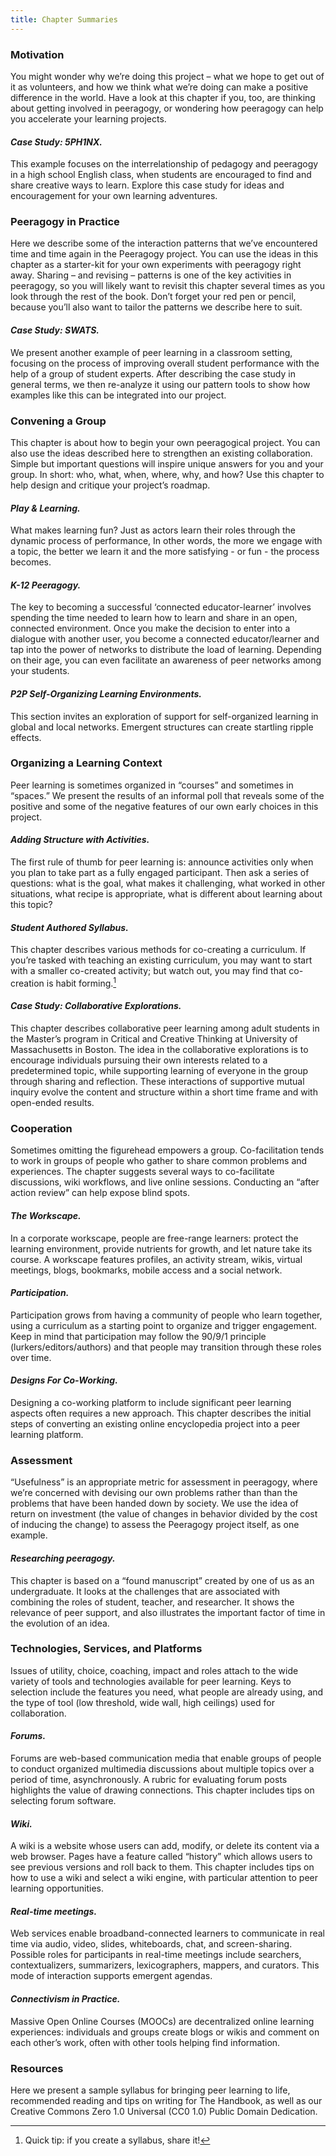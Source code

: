 ```yaml
---
title: Chapter Summaries
---
```

### Motivation

You might wonder why we’re doing this project – what we hope to get out
of it as volunteers, and how we think what we’re doing can make a
positive difference in the world. Have a look at this chapter if you,
too, are thinking about getting involved in peeragogy, or wondering how
peeragogy can help you accelerate your learning projects.

#### *Case Study: 5PH1NX.*

This example focuses on the interrelationship of pedagogy and peeragogy
in a high school English class, when students are encouraged to find and
share creative ways to learn. Explore this case study for ideas and
encouragement for your own learning adventures.

### Peeragogy in Practice

Here we describe some of the interaction patterns that we’ve encountered
time and time again in the Peeragogy project. You can use the ideas in
this chapter as a starter-kit for your own experiments with peeragogy
right away. Sharing – and revising – patterns is one of the key
activities in peeragogy, so you will likely want to revisit this chapter
several times as you look through the rest of the book. Don’t forget
your red pen or pencil, because you’ll also want to tailor the patterns
we describe here to suit.

#### *Case Study: SWATS.*

We present another example of peer learning in a classroom setting,
focusing on the process of improving overall student performance with
the help of a group of student experts. After describing the case study
in general terms, we then re-analyze it using our pattern tools to show
how examples like this can be integrated into our project.

### Convening a Group

This chapter is about how to begin your own peeragogical project. You
can also use the ideas described here to strengthen an existing
collaboration. Simple but important questions will inspire unique
answers for you and your group. In short: who, what, when, where, why,
and how? Use this chapter to help design and critique your project’s
roadmap.

#### *Play & Learning.*

What makes learning fun? Just as actors learn their roles through the
dynamic process of performance, In other words, the more we engage with
a topic, the better we learn it and the more satisfying - or fun - the
process becomes.

#### *K-12 Peeragogy.*

The key to becoming a successful ‘connected educator-learner’ involves
spending the time needed to learn how to learn and share in an open,
connected environment. Once you make the decision to enter into a
dialogue with another user, you become a connected educator/learner and
tap into the power of networks to distribute the load of learning.
Depending on their age, you can even facilitate an awareness of peer
networks among your students.

#### *P2P Self-Organizing Learning Environments.*

This section invites an exploration of support for
self-organized learning in global and local networks. Emergent
structures can create startling ripple effects.

### Organizing a Learning Context

Peer learning is sometimes organized in “courses” and sometimes in
“spaces.” We present the results of an informal poll that reveals some
of the positive and some of the negative features of our own early
choices in this project.

#### *Adding Structure with Activities.*

The first rule of thumb for peer learning is: announce activities only
when you plan to take part as a fully engaged participant. Then ask a
series of questions: what is the goal, what makes it challenging, what
worked in other situations, what recipe is appropriate, what is
different about learning about this topic?

#### *Student Authored Syllabus.*

This chapter describes various methods for co-creating a curriculum. If
you’re tasked with teaching an existing curriculum, you may want to
start with a smaller co-created activity; but watch out, you may find
that co-creation is habit forming.[^1]

#### *Case Study: Collaborative Explorations.*

This chapter describes collaborative peer learning among adult students
in the Master’s program in Critical and Creative Thinking at University
of Massachusetts in Boston. The idea in the collaborative explorations
is to encourage individuals pursuing their own interests related to a
predetermined topic, while supporting learning of everyone in the group
through sharing and reflection. These interactions of supportive mutual
inquiry evolve the content and structure within a short time frame and
with open-ended results.

### Cooperation

Sometimes omitting the figurehead empowers a group. Co-facilitation
tends to work in groups of people who gather to share common problems
and experiences. The chapter suggests several ways to co-facilitate
discussions, wiki workflows, and live online sessions. Conducting an
“after action review” can help expose blind spots.

#### *The Workscape.*

In a corporate workscape, people are free-range learners: protect the
learning environment, provide nutrients for growth, and let nature take
its course. A workscape features profiles, an activity stream, wikis,
virtual meetings, blogs, bookmarks, mobile access and a social network.

#### *Participation.*

Participation grows from having a community of people who learn
together, using a curriculum as a starting point to organize and trigger
engagement. Keep in mind that participation may follow the 90/9/1
principle (lurkers/editors/authors) and that people may transition
through these roles over time.

#### *Designs For Co-Working.*

Designing a co-working platform to include significant peer learning
aspects often requires a new approach. This chapter describes the
initial steps of converting an existing online encyclopedia project into
a peer learning platform.

### Assessment

“Usefulness” is an appropriate metric for assessment in peeragogy, where
we’re concerned with devising our own problems rather than than the problems
that have been handed down by society. We use the idea of return on
investment (the value of changes in behavior divided by the cost of
inducing the change) to assess the Peeragogy project itself, as one
example.

#### *Researching peeragogy.*

This chapter is based on a “found manuscript” created by one of us as an
undergraduate. It looks at the challenges that are associated with
combining the roles of student, teacher, and researcher. It shows the
relevance of peer support, and also illustrates the important factor of
time in the evolution of an idea.

### Technologies, Services, and Platforms

Issues of utility, choice, coaching, impact and roles attach to the wide
variety of tools and technologies available for peer learning. Keys to
selection include the features you need, what people are already using,
and the type of tool (low threshold, wide wall, high ceilings) used for
collaboration.

#### *Forums.*

Forums are web-based communication media that enable groups of people to
conduct organized multimedia discussions about multiple topics over a
period of time, asynchronously. A rubric for evaluating forum posts
highlights the value of drawing connections. This chapter includes tips
on selecting forum software.

#### *Wiki.*

A wiki is a website whose users can add, modify, or delete its content
via a web browser. Pages have a feature called “history” which allows
users to see previous versions and roll back to them. This chapter
includes tips on how to use a wiki and select a wiki engine, with
particular attention to peer learning opportunities.

#### *Real-time meetings.*

Web services enable broadband-connected learners to communicate in real
time via audio, video, slides, whiteboards, chat, and screen-sharing.
Possible roles for participants in real-time meetings include searchers,
contextualizers, summarizers, lexicographers, mappers, and curators.
This mode of interaction supports emergent agendas.

#### *Connectivism in Practice.*

Massive Open Online Courses (MOOCs) are decentralized online learning
experiences: individuals and groups create blogs or wikis and comment on
each other’s work, often with other tools helping find information.

### Resources

Here we present a sample syllabus for bringing peer learning to life,
recommended reading and tips on writing for The Handbook, as well as our
Creative Commons Zero 1.0 Universal (CC0 1.0) Public Domain Dedication.

[^1]: Quick tip: if you create a syllabus, share it!

